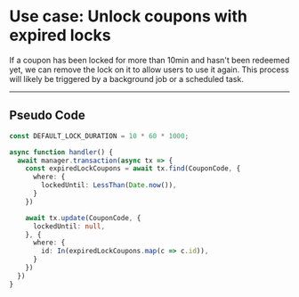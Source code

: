 # Use case: Unlock coupons with expired locks

If a coupon has been locked for more than 10min and hasn't been redeemed yet,
we can remove the lock on it to allow users to use it again. This process
will likely be triggered by a background job or a scheduled task.

---

## Pseudo Code

```typescript
const DEFAULT_LOCK_DURATION = 10 * 60 * 1000;

async function handler() {
  await manager.transaction(async tx => {
    const expiredLockCoupons = await tx.find(CouponCode, {
      where: {
        lockedUntil: LessThan(Date.now()),
      }
    })

    await tx.update(CouponCode, {
      lockedUntil: null,
    }, {
      where: {
        id: In(expiredLockCoupons.map(c => c.id)),
      }
    })
  })
}
```
